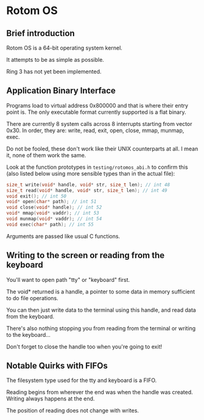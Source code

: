 # Rotom OS
## Brief introduction
Rotom OS is a 64-bit operating system kernel.

It attempts to be as simple as possible.

Ring 3 has not yet been implemented.
## Application Binary Interface
Programs load to virtual address 0x800000 and that is where their entry point is.
The only executable format currently supported is a flat binary.

There are currently 8 system calls across 8 interrupts starting from vector 0x30.
In order, they are: write, read, exit, open, close, mmap, munmap, exec.

Do not be fooled, these don't work like their UNIX counterparts at all. I mean it, none of them work the same.

Look at the function prototypes in `testing/rotomos_abi.h` to confirm this (also listed below using more sensible types than in the actual file):

```c
size_t write(void* handle, void* str, size_t len); // int 48
size_t read(void* handle, void* str, size_t len); // int 49
void exit(); // int 50
void* open(char* path); // int 51
void close(void* handle); // int 52
void* mmap(void* vaddr); // int 53
void munmap(void* vaddr); // int 54
void exec(char* path); // int 55
```

Arguments are passed like usual C functions.
## Writing to the screen or reading from the keyboard
You'll want to open path "tty" or "keyboard" first.

The void* returned is a handle, a pointer to some data in memory sufficient to do file operations.

You can then just write data to the terminal using this handle, and read data from the keyboard.

There's also nothing stopping you from reading from the terminal or writing to the keyboard...

Don't forget to close the handle too when you're going to exit!
## Notable Quirks with FIFOs
The filesystem type used for the tty and keyboard is a FIFO.

Reading begins from wherever the end was when the handle was created.
Writing always happens at the end.

The position of reading does not change with writes.
